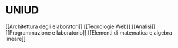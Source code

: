 # UNIUD

[[Architettura degli elaboratori]]
[[Tecnologie Web]]
[[Analisi]]
[[Programmazione e laboratorio]]
[[Elementi di matematica e algebra lineare]]